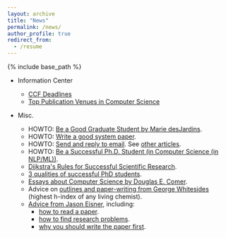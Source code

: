 ```yaml
---
layout: archive
title: "News"
permalink: /news/
author_profile: true
redirect_from:
  - /resume
---
```


{% include base_path %}


- Information Center
  - [CCF Deadlines](https://ccfddl.top/)
  - [Top Publication Venues in Computer Science](https://www.cs.cornell.edu/andru/csconf.html)

- Misc.

  - HOWTO: [Be a Good Graduate Student by Marie desJardins](https://www.cs.princeton.edu/~jrex/teaching/spring2005/fft/acm_gradschool2.htm).
  - HOWTO: [Write a good system paper](https://www.usenix.org/legacy/event/samples/submit/advice.html).
  - HOWTO: [Send and reply to email](http://matt.might.net/articles/how-to-email/). See [other
articles](http://matt.might.net/articles/).
  - HOWTO: [Be a Successful Ph.D. Student (in Computer Science (in NLP/ML))](http://www.cs.jhu.edu/~mdredze/publications/HowtoBeaSuccessfulPhDStudent.pdf).
  - [Dijkstra's Rules for Successful Scientific Research](http://www.cs.utexas.edu/users/EWD/transcriptions/EWD06xx/EWD637.html).
  - [3 qualities of successful PhD students](http://matt.might.net/articles/successful-phd-students/).
  - [Essays about Computer Science by Douglas E. Comer](http://duda.imag.fr/Comer/research.html).
  - Advice on [outlines and paper-writing from George Whitesides](http://www.ee.ucr.edu/~rlake/Whitesides_writing_res_paper.pdf) (highest h-index of any living chemist).
  - [Advice from Jason Eisner](http://www.cs.jhu.edu/~jason/advice/), including:
    - [how to read a paper](http://www.cs.jhu.edu/~jason/advice/how-to-read-a-paper.html).
    - [how to find research problems](http://www.cs.jhu.edu/~jason/advice/how-to-find-research-problems.html).
    - [why you should write the paper first](http://www.cs.jhu.edu/~jason/advice/write-the-paper-first.html).



